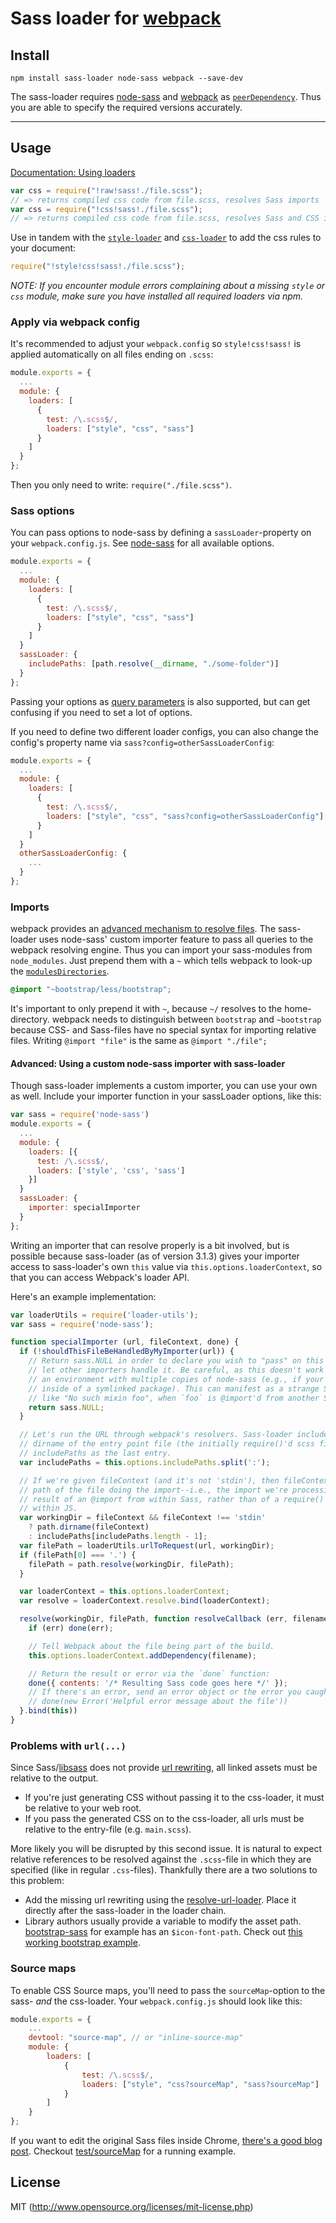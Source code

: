 # Sass loader for [webpack](http://webpack.github.io/)

## Install

`npm install sass-loader node-sass webpack --save-dev`

The sass-loader requires [node-sass](https://github.com/sass/node-sass) and [webpack](https://github.com/webpack/webpack)
as [`peerDependency`](https://docs.npmjs.com/files/package.json#peerdependencies). Thus you are able to specify the required versions accurately.

---

## Usage

[Documentation: Using loaders](http://webpack.github.io/docs/using-loaders.html)

``` javascript
var css = require("!raw!sass!./file.scss");
// => returns compiled css code from file.scss, resolves Sass imports
var css = require("!css!sass!./file.scss");
// => returns compiled css code from file.scss, resolves Sass and CSS imports and url(...)s
```

Use in tandem with the [`style-loader`](https://github.com/webpack/style-loader) and [`css-loader`](https://github.com/webpack/css-loader) to add the css rules to your document:

``` javascript
require("!style!css!sass!./file.scss");
```
*NOTE: If you encounter module errors complaining about a missing `style` or `css` module, make sure you have installed all required loaders via npm.*

### Apply via webpack config

It's recommended to adjust your `webpack.config` so `style!css!sass!` is applied automatically on all files ending on `.scss`:

``` javascript
module.exports = {
  ...
  module: {
    loaders: [
      {
        test: /\.scss$/,
        loaders: ["style", "css", "sass"]
      }
    ]
  }
};
```

Then you only need to write: `require("./file.scss")`.

### Sass options

You can pass options to node-sass by defining a `sassLoader`-property on your `webpack.config.js`. See [node-sass](https://github.com/andrew/node-sass) for all available options.

``` javascript
module.exports = {
  ...
  module: {
    loaders: [
      {
        test: /\.scss$/,
        loaders: ["style", "css", "sass"]
      }
    ]
  }
  sassLoader: {
    includePaths: [path.resolve(__dirname, "./some-folder")]
  }
};
```

Passing your options as [query parameters](http://webpack.github.io/docs/using-loaders.html#query-parameters) is also supported, but can get confusing if you need to set a lot of options.

If you need to define two different loader configs, you can also change the config's property name via `sass?config=otherSassLoaderConfig`:

```javascript
module.exports = {
  ...
  module: {
    loaders: [
      {
        test: /\.scss$/,
        loaders: ["style", "css", "sass?config=otherSassLoaderConfig"]
      }
    ]
  }
  otherSassLoaderConfig: {
    ...
  }
};
```

### Imports

webpack provides an [advanced mechanism to resolve files](http://webpack.github.io/docs/resolving.html). The sass-loader uses node-sass' custom importer feature to pass all queries to the webpack resolving engine. Thus you can import your sass-modules from `node_modules`. Just prepend them with a `~` which tells webpack to look-up the [`modulesDirectories`](http://webpack.github.io/docs/configuration.html#resolve-modulesdirectories).

```css
@import "~bootstrap/less/bootstrap";
```

It's important to only prepend it with `~`, because `~/` resolves to the home-directory. webpack needs to distinguish between `bootstrap` and `~bootstrap` because CSS- and Sass-files have no special syntax for importing relative files. Writing `@import "file"` is the same as `@import "./file";`

#### Advanced: Using a custom node-sass importer with sass-loader

Though sass-loader implements a custom importer, you can use your own as well. Include your importer function in your sassLoader options, like this:

```javascript
var sass = require('node-sass')
module.exports = {
  ...
  module: {
    loaders: [{
      test: /\.scss$/,
      loaders: ['style', 'css', 'sass']
    }]
  }
  sassLoader: {
    importer: specialImporter
  }
};
```

Writing an importer that can resolve properly is a bit involved, but is possible because sass-loader (as of version 3.1.3) gives your importer access to sass-loader's own `this` value via `this.options.loaderContext`, so that you can access Webpack's loader API.

Here's an example implementation:

```javascript
var loaderUtils = require('loader-utils');
var sass = require('node-sass');

function specialImporter (url, fileContext, done) {
  if (!shouldThisFileBeHandledByMyImporter(url)) {
    // Return sass.NULL in order to declare you wish to "pass" on this url and
    // let other importers handle it. Be careful, as this doesn't work correctly in
    // an environment with multiple copies of node-sass (e.g., if your importer is
    // inside of a symlinked package). This can manifest as a strange Sass error
    // like "No such mixin foo", when `foo` is @import'd from another Sass file.
    return sass.NULL;
  }

  // Let's run the URL through webpack's resolvers. Sass-loader includes the
  // dirname of the entry point file (the initially require()'d scss file) in
  // includePaths as the last entry.
  var includePaths = this.options.includePaths.split(':');

  // If we're given fileContext (and it's not 'stdin'), then fileContext is the
  // path of the file doing the import--i.e., the import we're processing is the
  // result of an @import from within Sass, rather than of a require() from
  // within JS.
  var workingDir = fileContext && fileContext !== 'stdin'
    ? path.dirname(fileContext)
    : includePaths[includePaths.length - 1];
  var filePath = loaderUtils.urlToRequest(url, workingDir);
  if (filePath[0] === '.') {
    filePath = path.resolve(workingDir, filePath);
  }

  var loaderContext = this.options.loaderContext;
  var resolve = loaderContext.resolve.bind(loaderContext);

  resolve(workingDir, filePath, function resolveCallback (err, filename) {
    if (err) done(err);

    // Tell Webpack about the file being part of the build.
    this.options.loaderContext.addDependency(filename);

    // Return the result or error via the `done` function:
    done({ contents: '/* Resulting Sass code goes here */' });
    // If there's an error, send an error object or the error you caught:
    // done(new Error('Helpful error message about the file'))
  }.bind(this))
}
```

### Problems with `url(...)`

Since Sass/[libsass](https://github.com/sass/libsass) does not provide [url rewriting](https://github.com/sass/libsass/issues/532), all linked assets must be relative to the output.

- If you're just generating CSS without passing it to the css-loader, it must be relative to your web root.
- If you pass the generated CSS on to the css-loader, all urls must be relative to the entry-file (e.g. `main.scss`).

More likely you will be disrupted by this second issue. It is natural to expect relative references to be resolved against the `.scss`-file in which they are specified (like in regular `.css`-files). Thankfully there are a two solutions to this problem:

- Add the missing url rewriting using the [resolve-url-loader](https://github.com/bholloway/resolve-url-loader). Place it directly after the sass-loader in the loader chain.
- Library authors usually provide a variable to modify the asset path. [bootstrap-sass](https://github.com/twbs/bootstrap-sass) for example has an `$icon-font-path`. Check out [this working bootstrap example](https://github.com/jtangelder/sass-loader/tree/master/test/bootstrapSass).

### Source maps

To enable CSS Source maps, you'll need to pass the `sourceMap`-option to the sass- *and* the css-loader. Your `webpack.config.js` should look like this:

```javascript
module.exports = {
    ...
    devtool: "source-map", // or "inline-source-map"
    module: {
        loaders: [
            {
                test: /\.scss$/,
                loaders: ["style", "css?sourceMap", "sass?sourceMap"]
            }
        ]
    }
};
```

If you want to edit the original Sass files inside Chrome, [there's a good blog post](https://medium.com/@toolmantim/getting-started-with-css-sourcemaps-and-in-browser-sass-editing-b4daab987fb0). Checkout [test/sourceMap](https://github.com/jtangelder/sass-loader/tree/master/test) for a running example.

## License

MIT (http://www.opensource.org/licenses/mit-license.php)
